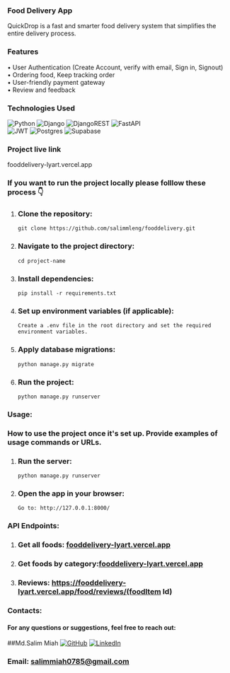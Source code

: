 ### Food Delivery App
QuickDrop is a fast and smarter food delivery system that simplifies the entire delivery process.
### Features
• User Authentication (Create Account, verify with email, Sign in, Signout)<br>
• Ordering food, Keep tracking order<br>
• User-friendly payment gateway<br>
• Review and feedback
### Technologies Used

![Python](https://img.shields.io/badge/python-3670A0?style=for-the-badge&logo=python&logoColor=ffdd54) ![Django](https://img.shields.io/badge/django-%23092E20.svg?style=for-the-badge&logo=django&logoColor=white) ![DjangoREST](https://img.shields.io/badge/DJANGO-REST-ff1709?style=for-the-badge&logo=django&logoColor=white&color=ff1709&labelColor=gray)
![FastAPI](https://img.shields.io/badge/FastAPI-005571?style=for-the-badge&logo=fastapi)<br> ![JWT](https://img.shields.io/badge/JWT-black?style=for-the-badge&logo=JSON%20web%20tokens) ![Postgres](https://img.shields.io/badge/postgres-%23316192.svg?style=for-the-badge&logo=postgresql&logoColor=white) ![Supabase](https://img.shields.io/badge/Supabase-3ECF8E?style=for-the-badge&logo=supabase&logoColor=white)
### Project live link
fooddelivery-lyart.vercel.app

### If you want to run the project locally please folllow these process 👇 

1. ### Clone the repository:
       git clone https://github.com/salimmleng/fooddelivery.git
2. ### Navigate to the project directory:
       cd project-name
3. ### Install dependencies:
       pip install -r requirements.txt
4. ### Set up environment variables (if applicable):
       Create a .env file in the root directory and set the required environment variables.
5. ### Apply database migrations:
       python manage.py migrate
6. ### Run the project:
       python manage.py runserver
       
### Usage:
### How to use the project once it's set up. Provide examples of usage commands or URLs.
1. ### Run the server:
       python manage.py runserver
2. ### Open the app in your browser:
       Go to: http://127.0.0.1:8000/

### API Endpoints:
1. ### Get all foods: [fooddelivery-lyart.vercel.app](https://fooddelivery-lyart.vercel.app/food/food-items/all/)
2. ### Get foods by category:[fooddelivery-lyart.vercel.app](https://fooddelivery-lyart.vercel.app/food/food-items/pizza/)
3. ### Reviews: https://fooddelivery-lyart.vercel.app/food/reviews/(foodItem Id)

### Contacts:
#### For any questions or suggestions, feel free to reach out:
##Md.Salim Miah
[![GitHub](https://img.shields.io/badge/GitHub-%2312100E.svg?logo=github&logoColor=white)](https://github.com/salimmleng)
[![LinkedIn](https://img.shields.io/badge/LinkedIn-%230077B5.svg?logo=linkedin&logoColor=white)](https://www.linkedin.com/in/salim-hossaian/)<br>
### Email: salimmiah0785@gmail.com
   

